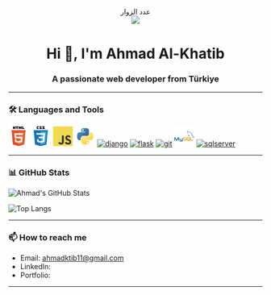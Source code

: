 <!-- الزوار -->
<p align="center">
  عدد الزوار<br>
  <img src="https://profile-counter.glitch.me/ahmadalkhatib/count.svg" />
</p>

<h1 align="center">Hi 👋, I'm Ahmad Al-Khatib</h1>
<h3 align="center">A passionate web developer from Türkiye</h3>

---

### 🛠️ Languages and Tools

<p align="left">
  <a href="https://www.w3.org/html/" target="_blank"><img src="https://raw.githubusercontent.com/devicons/devicon/master/icons/html5/html5-original-wordmark.svg" alt="html5" width="40" height="40"/></a>
  <a href="https://www.w3schools.com/css/" target="_blank"><img src="https://raw.githubusercontent.com/devicons/devicon/master/icons/css3/css3-original-wordmark.svg" alt="css3" width="40" height="40"/></a>
  <a href="https://developer.mozilla.org/en-US/docs/Web/JavaScript" target="_blank"><img src="https://raw.githubusercontent.com/devicons/devicon/master/icons/javascript/javascript-original.svg" alt="javascript" width="40" height="40"/></a>
  <a href="https://www.python.org" target="_blank"><img src="https://raw.githubusercontent.com/devicons/devicon/master/icons/python/python-original.svg" alt="python" width="40" height="40"/></a>
  <a href="https://www.djangoproject.com/" target="_blank"><img src="https://cdn.worldvectorlogo.com/logos/django.svg" alt="django" width="40" height="40"/></a>
  <a href="https://flask.palletsprojects.com/" target="_blank"><img src="https://www.vectorlogo.zone/logos/pocoo_flask/pocoo_flask-icon.svg" alt="flask" width="40" height="40"/></a>
  <a href="https://git-scm.com/" target="_blank"><img src="https://www.vectorlogo.zone/logos/git-scm/git-scm-icon.svg" alt="git" width="40" height="40"/></a>
  <a href="https://www.mysql.com/" target="_blank"><img src="https://raw.githubusercontent.com/devicons/devicon/master/icons/mysql/mysql-original-wordmark.svg" alt="mysql" width="40" height="40"/></a>
  <a href="https://www.microsoft.com/en-us/sql-server/" target="_blank"><img src="https://cdn.worldvectorlogo.com/logos/microsoft-sql-server.svg" alt="sqlserver" width="40" height="40"/></a>
</p>

---

### 📊 GitHub Stats

![Ahmad's GitHub Stats](https://github-readme-stats.vercel.app/api?username=ahmadalkhatib&bg_color=30,e96443,904e95&title_color=fff&text_color=fff)

![Top Langs](https://raw.githubusercontent.com/ahmadalkhatib/github-stats-transparent/output/generated/languages.svg)

---

### 📫 How to reach me

- Email: ahmadktib11@gmail.com  
- LinkedIn:
- Portfolio:

---

<!-- إذا كنت تريد إضافة أشياء أخرى مثل المشاريع أو التدوينات أو الكورسات التي تقدمها، أخبرني وسأضيفها لك -->
